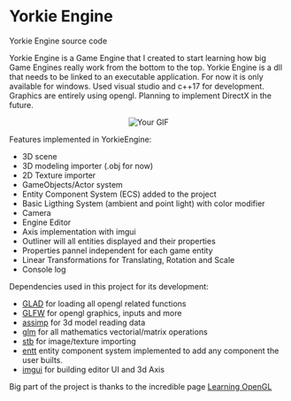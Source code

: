 # Yorkie Engine

Yorkie Engine source code

Yorkie Engine is a Game Engine that I created to start learning how big Game Engines really work from the bottom to the top. Yorkie Engine is a dll that needs to be linked to an executable application. For now it is only available for windows. Used visual studio and c++17 for development. Graphics are entirely using opengl. Planning to implement DirectX in the future. 

<div style="text-align: center;">
  <img src="https://github.com/Joan-Abad/YorkieEngine/assets/59310847/51fa4e1a-18a9-403c-840e-86975520daa6/ezgif.com-video-to-gif-converted.gif" alt="Your GIF" />
</div>

Features implemented in YorkieEngine:

* 3D scene
* 3D modeling importer (.obj for now)
* 2D Texture importer
* GameObjects/Actor system
* Entity Component System (ECS) added to the project
* Basic Ligthing System (ambient and point light) with color modifier
* Camera
* Engine Editor
* Axis implementation with imgui
* Outliner will all entities displayed and their properties
* Properties pannel independent for each game entity
* Linear Transformations for Translating, Rotation and Scale
* Console log

Dependencies used in this project for its development: 

* [GLAD] for loading all opengl related functions
* [GLFW] for opengl graphics, inputs and more
* [assimp] for 3d model reading data
* [glm] for all mathematics vectorial/matrix operations
* [stb] for image/texture importing
* [entt] entity component system implemented to add any component the user builts.
* [imgui] for building editor UI and 3d Axis

Big part of the project is thanks to the incredible page [Learning OpenGL]

[GLAD]: https://glad.dav1d.de/
[GLFW]: https://www.glfw.org/
[assimp]: https://github.com/assimp/assimp
[glm]: https://github.com/g-truc/glm
[stb]: https://github.com/nothings/stb
[entt]: https://github.com/skypjack/entt
[imgui]: https://github.com/ocornut/imgui
[Learning OpenGL]: https://learnopengl.com/
